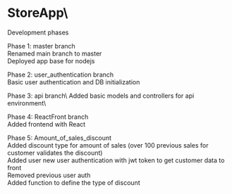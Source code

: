 # StoreApp\

Development phases


Phase 1: master branch\
  Renamed main branch to master\
  Deployed app base for nodejs
  
Phase 2: user_authentication branch\
  Basic user authentication and DB initialization
  
Phase 3: api branch\ 
  Added basic models and controllers for api environment\
  
Phase 4: ReactFront branch\
  Added frontend  with React
  
Phase 5: Amount_of_sales_discount\
  Added discount type for amount of sales (over 100 previous sales for customer validates the discount)\
  Added user new user authentication with jwt token to get customer data to front\
  Removed previous user auth\
  Added function to define the type of discount 
  
  
  
